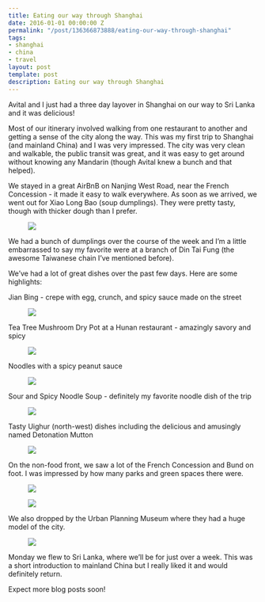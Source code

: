 ```yaml
---
title: Eating our way through Shanghai
date: 2016-01-01 00:00:00 Z
permalink: "/post/136366873888/eating-our-way-through-shanghai"
tags:
- shanghai
- china
- travel
layout: post
template: post
description: Eating our way through Shanghai
---
```


<p>Avital and I just had a three day layover in Shanghai on our way to Sri Lanka and it was delicious!</p><p>Most of our itinerary involved walking from one restaurant to another and getting a sense of the city along the way. This was my first trip to Shanghai (and mainland China) and I was very impressed. The city was very clean and walkable, the public transit was great, and it was easy to get around without knowing any Mandarin (though Avital knew a bunch and that helped).</p><p>We stayed in a great AirBnB on Nanjing West Road, near the French Concession - it made it easy to walk everywhere. As soon as we arrived, we went out for Xiao Long Bao (soup dumplings). They were pretty tasty, though with thicker dough than I prefer.</p><figure data-orig-width="768" data-orig-height="1024" class="tmblr-full"><img src="/images/b1e6532c07ce223ea8a708d5cf2150eaec43aab4a3d479835b25726a54644ebf.png" data-orig-width="768" data-orig-height="1024"></figure><p>We had a bunch of dumplings over the course of the week and I’m a little embarrassed to say my favorite were at a branch of Din Tai Fung (the awesome Taiwanese chain I’ve mentioned before).</p><p>We’ve had a lot of great dishes over the past few days. Here are some highlights:</p><p>Jian Bing - crepe with egg, crunch, and spicy sauce made on the street</p><figure data-orig-width="768" data-orig-height="1024" class="tmblr-full"><img src="/images/50dc7674530012cfbd6d2a196910b4418439cf548d94c2e0ec94126b51c3bc4f.png" data-orig-width="768" data-orig-height="1024"></figure><p>Tea Tree Mushroom Dry Pot at a Hunan restaurant  - amazingly savory and spicy</p><figure data-orig-width="1024" data-orig-height="768" class="tmblr-full"><img src="/images/55fdbc9ed6ccf91ddaaf0822035ec516cde8340fe094444a765140721bed640b.png" data-orig-width="1024" data-orig-height="768"></figure><p>Noodles with a spicy peanut sauce</p><figure data-orig-width="768" data-orig-height="1024" class="tmblr-full"><img src="/images/559b855657d86ce6e758123cf0958050525be4c0c3dffa2b7333f2b935b23636.png" data-orig-width="768" data-orig-height="1024"></figure><p>Sour and Spicy Noodle Soup - definitely my favorite noodle dish of the trip</p><figure data-orig-width="768" data-orig-height="1024" class="tmblr-full"><img src="/images/89335e88ac5d4e609ac382101386fdfdc3ed247558f3c452af8390a4bef1610e.png" data-orig-width="768" data-orig-height="1024"></figure><p>Tasty Uighur (north-west) dishes including the delicious and amusingly named Detonation Mutton<br></p><figure data-orig-width="1024" data-orig-height="768" class="tmblr-full"><img src="/images/9361cb8a5c2691a1a0603c04bbe56f9759543413fecc089985eda303f9ceae7c.png" data-orig-width="1024" data-orig-height="768"></figure><p>On the non-food front, we saw a lot of the French Concession and Bund on foot. I was impressed by how many parks and green spaces there were.</p><figure data-orig-width="1024" data-orig-height="768" class="tmblr-full"><img src="/images/c0da2a79d8dd3f9b886ea4802e4777bcada95cfabe7cdc27f1d5db59c8d0a57b.png" data-orig-width="1024" data-orig-height="768"></figure><figure data-orig-width="883" data-orig-height="662" class="tmblr-full"><img src="/images/048469fd6d146fc4b30ff26c6194b4def001f167566c881ec79de18d63fc02ef.png" data-orig-width="883" data-orig-height="662"></figure><p>We also dropped by the Urban Planning Museum where they had a huge model of the city.</p><figure data-orig-width="1024" data-orig-height="768" class="tmblr-full"><img src="/images/bd3ade81eeb5467dc2a50d4a1d27ad70000881c936b4c6c8097567842991d100.png" data-orig-width="1024" data-orig-height="768"></figure><p>Monday we flew to Sri Lanka, where we’ll be for just over a week. This was a short introduction to mainland China but I really liked it and would definitely return.</p><p>Expect more blog posts soon!</p>